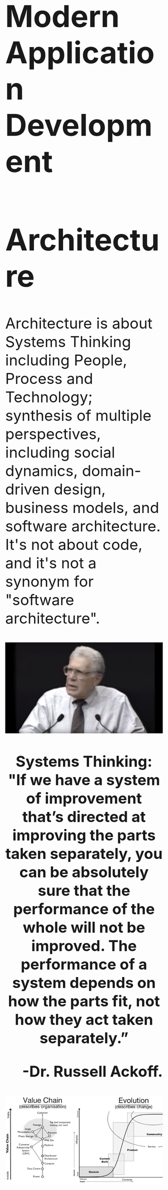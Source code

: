 <font size="16">
 
# Modern Application Development

# Architecture
Architecture is about Systems Thinking including People, Process and Technology; synthesis of multiple perspectives, including social dynamics, domain-driven design, business models, and software architecture. It's not about code, and it's not a synonym for "software architecture". 

[![Systems Thinking](https://github.com/ankumar/Architecture/blob/master/images/Russell%20Ackoff.png)](https://www.youtube.com/watch?v=OqEeIG8aPPk "Dr. Russell Ackoff")
<p align="center"><b>Systems Thinking: "If we have a system of improvement that’s directed at improving the parts taken separately, you can be absolutely sure that the performance of the whole will not be improved. The performance of a system depends on how the parts fit, not how they act taken separately.”</b></p>
<p align="right"><b>-Dr. Russell Ackoff.</b></p>

![](https://github.com/ankumar/Architecture/blob/master/images/wardley.jpeg)
* **Enabling Business to Focus on core value vs plumbing:**
  1. **Work backwards from Customer/Business outcomes**
  2. **Build closed loop systems to optimize for continual Improvements & Learning**
  3. **Technology Commoditization**
* **Technology needs to be embedded in the Business not external to it or merely aligned with it**  

# Services
* Designing Modularity & Interfaces
* Decomposing an Application into Services & APIs

![](https://github.com/ankumar/Architecture/blob/master/images/Microservices1.jpg)

[Microservices](https://www.youtube.com/watch?v=wgdBVIX9ifA) - also known as the microservice architecture - is an architectural style that structures an application as a collection of services that are

**1. Highly maintainable & testable**

**2. Loosely coupled**

**3. Independently deployable**

**4. Organized around business capabilities**

**5. Owned by a small team**
![](https://images.ctfassets.net/ro61k101ee59/2bmS9TVlJc5einK9YLBY3V/992367961e649dd0343a3486616601fd/Image-1.png?w=1348&q=90)
<p align="center"> <a href="https://monzo.com/blog/we-built-network-isolation-for-1-500-services">FinTech, Monzo: 1,500+ services</a> </p>


There isn't a concrete, well-defined algorithm for decomposing a system into services. As with much of software development, it's something of an art. If you decompose a system incorrectly, we have a distributed monolith, a system consisting of coupled services that must be deployed together. A distributed monolith has the drawbacks of both the monolithic and the Microservices architectures.

# Software 2.0
Data powers new innovations, improvements in customer experience, and efficiency. Small advantage in data and algorithms result in increased customers/business success which in turn results in more data. This virtuous cycle due to positive feedback loop amplifies a company's competitive advantage, making data one of the key ingredients in building companies that have Increasing Returns instead of commonly seen Decreasing Returns.

![AI powered Monopolies](https://miro.medium.com/max/1372/1*zOp70MCQ-uhaS7lUVAhATA.png)

Advances in machine learning (ML) over the last decade have opened up a radically new approach to building software systems. Dubbed [“Software 2.0”](https://medium.com/@karpathy/software-2-0-a64152b37c35), this approach focuses on training models to learn from data instead of explicitly writing code for the required behavior. While data is an important starting point, for data to be useful, it should be turned to Information.
Data - Raw, unorganized facts about something
Information - Data/Facts that is structured, organized, and presented with context
Knowledge - Understanding of Information with experience and intuition
For data to be useful, every company must be able to turn data into information, and eventually into knowledge. Knowledge empowers understanding and decisions.
What are the factors that is driving data today?
1. Accessibility to scalable infra and platform
2. Awareness of importance of data
3. Machine Learning on the rise
4. Modeling physical world in real-time
What is the problem with data today?

**Problem #1 - Spending the time on wrong things**
![](https://github.com/ankumar/Architecture/blob/master/images/data-intensive1.png)

**Problem #2 - Data is not designed and collected systematically**

**Problem #3 - Companies have lots of data but not information**

**Problem #4 - Data and data assets are not discoverable**

**Problem #5 - Tools are not addressing complexity**

**Problem #6 - It is not tools and technology but people and processes**

# Cloud Computing

|[Characteristics](https://nvlpubs.nist.gov/nistpubs/Legacy/SP/nistspecialpublication800-145.pdf)|Developer Productivity|
|------------------------| ---------------------------------------------------------------------------------------------|
| **On-demand self-service** | A consumer can unilaterally provision computing capabilities, such as server time and network storage, as needed automatically without requiring human interaction |
|**Broad network access**|Capabilities are available over the network and accessed through standard mechanisms|
|**Resource pooling**|The provider’s computing resources are pooled to serve multiple consumers using a multi-tenant model, with different physical and virtual resources dynamically|
|**Rapid elasticity**|Capabilities can be elastically provisioned and released to scale rapidly outward and inward with demand|
|**Measured service**|Cloud systems automatically control and optimize resource use by leveraging a metering capability (typically per-per-use)|

# Open Source
* Cloud would not have been possible without open source
* Community & Company Driven [Projects](https://www.linuxfoundation.org/projects/)

![](https://github.com/ankumar/Architecture/blob/master/images/CNCF.png)
<p align="center"><b>"Journey to the Cloud with Open Source is Just Beginning"</b></p>

[![It's not a race if we're all on the same team](https://github.com/ankumar/Architecture/blob/master/images/Kelsey%20Hightower.png)](https://www.youtube.com/watch?v=jiaLsxjBeOQ "Kelsey Hightower, Staff Developer Advocate, Google")
<p align="center"><b>"It's not a race if we're all on the same team"</b></p>

[![Service Mesh](https://github.com/ankumar/Architecture/blob/master/images/Istio2.png)](https://www.youtube.com/watch?v=do-PrVi0ifk "Eric Brewer, VP Infrastructure & Google Fellow")<p align="center">
 <b>Google: 100,000+ services</b></p>

* "[Patterns](https://github.com/ankumar/Architecture/blob/master/Patterns/Stuff.md) aren't prescriptive rules that say do this because it works. They say this has worked in many cases, Try it and see if it works for you."

</font>

